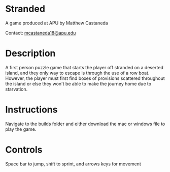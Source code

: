 # Stranded

A game produced at APU by Matthew Castaneda

Contact: mcastaneda18@apu.edu

# Description

A first person puzzle game that starts the player off stranded on a deserted island, and they only way to escape is through the use of a row boat. However, the player must first find boxes of provisions scattered throughout the island or else they won't be able to make the journey home due to starvation.

# Instructions 

Navigate to the builds folder and either download the mac or windows file to play the game.

# Controls

Space bar to jump, shift to sprint, and arrows keys for movement
